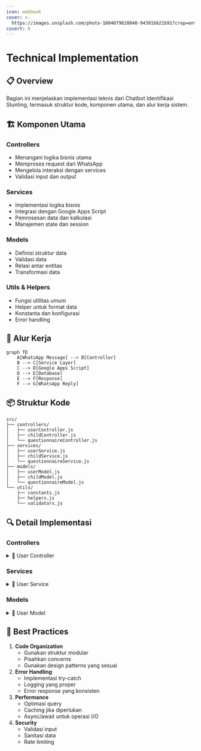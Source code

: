 ```yaml
---
icon: webhook
cover: >-
  https://images.unsplash.com/photo-1604079628040-94301bb21b91?crop=entropy&cs=srgb&fm=jpg&ixid=M3wxOTcwMjR8MHwxfHNlYXJjaHw2fHxhYnN0cmFjdHxlbnwwfHx8fDE3NDk1NDcwNjJ8MA&ixlib=rb-4.1.0&q=85
coverY: 0
---
```


# Technical Implementation

## 📋 Overview

Bagian ini menjelaskan implementasi teknis dari Chatbot Identifikasi Stunting, termasuk struktur kode, komponen utama, dan alur kerja sistem.

## 🏗️ Komponen Utama

### Controllers

* Menangani logika bisnis utama
* Memproses request dari WhatsApp
* Mengelola interaksi dengan services
* Validasi input dan output

### Services

* Implementasi logika bisnis
* Integrasi dengan Google Apps Script
* Pemrosesan data dan kalkulasi
* Manajemen state dan session

### Models

* Definisi struktur data
* Validasi data
* Relasi antar entitas
* Transformasi data

### Utils & Helpers

* Fungsi utilitas umum
* Helper untuk format data
* Konstanta dan konfigurasi
* Error handling

## 🔄 Alur Kerja

```mermaid
graph TD
    A[WhatsApp Message] --> B[Controller]
    B --> C[Service Layer]
    C --> D[Google Apps Script]
    D --> E[Database]
    E --> F[Response]
    F --> G[WhatsApp Reply]
```

## 📦 Struktur Kode

```
src/
├── controllers/
│   ├── userController.js
│   ├── childController.js
│   └── questionnaireController.js
├── services/
│   ├── userService.js
│   ├── childService.js
│   └── questionnaireService.js
├── models/
│   ├── userModel.js
│   ├── childModel.js
│   └── questionnaireModel.js
└── utils/
    ├── constants.js
    ├── helpers.js
    └── validators.js
```

## 🔍 Detail Implementasi

### Controllers

<details>

<summary>📝 User Controller</summary>

```javascript
class UserController {
  async register(req, res) {
    // Implementasi registrasi user
  }

  async getProfile(req, res) {
    // Implementasi get profile
  }
}
```

</details>

### Services

<details>

<summary>📝 User Service</summary>

```javascript
class UserService {
  async createUser(userData) {
    // Implementasi create user
  }

  async getUserByPhone(phone) {
    // Implementasi get user
  }
}
```

</details>

### Models

<details>

<summary>📝 User Model</summary>

```javascript
class User {
  constructor(data) {
    this.id = data.id;
    this.name = data.name;
    this.phone = data.phone;
  }
}
```

</details>

## 🎯 Best Practices

1. **Code Organization**
   * Gunakan struktur modular
   * Pisahkan concerns
   * Gunakan design patterns yang sesuai
2. **Error Handling**
   * Implementasi try-catch
   * Logging yang proper
   * Error response yang konsisten
3. **Performance**
   * Optimasi query
   * Caching jika diperlukan
   * Async/await untuk operasi I/O
4. **Security**
   * Validasi input
   * Sanitasi data
   * Rate limiting
